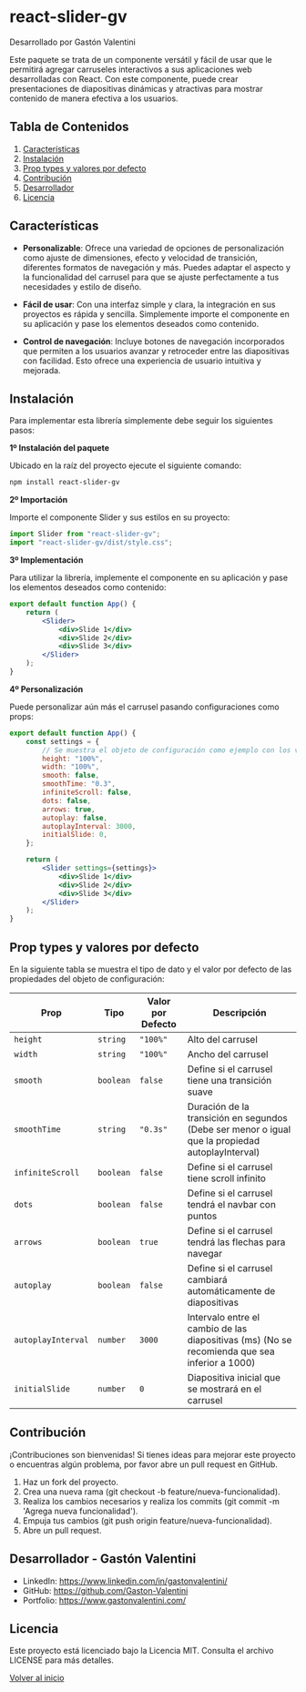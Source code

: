 # react-slider-gv

Desarrollado por Gastón Valentini

Este paquete se trata de un componente versátil y fácil de usar que le permitirá agregar carruseles interactivos a sus aplicaciones web desarrolladas con React. Con este componente, puede crear presentaciones de diapositivas dinámicas y atractivas para mostrar contenido de manera efectiva a los usuarios.

## Tabla de Contenidos

1. [Características](#características)
2. [Instalación](#instalación)
3. [Prop types y valores por defecto](#prop-types-y-valores-por-defecto)
4. [Contribución](#contribución)
5. [Desarrollador](#desarrollador---gastón-valentini)
6. [Licencia](#licencia)

## Características

-   **Personalizable**: Ofrece una variedad de opciones de personalización como ajuste de dimensiones, efecto y velocidad de transición, diferentes formatos de navegación y más. Puedes adaptar el aspecto y la funcionalidad del carrusel para que se ajuste perfectamente a tus necesidades y estilo de diseño.

-   **Fácil de usar**: Con una interfaz simple y clara, la integración en sus proyectos es rápida y sencilla. Simplemente importe el componente en su aplicación y pase los elementos deseados como contenido.

-   **Control de navegación**: Incluye botones de navegación incorporados que permiten a los usuarios avanzar y retroceder entre las diapositivas con facilidad. Esto ofrece una experiencia de usuario intuitiva y mejorada.

## Instalación

Para implementar esta librería simplemente debe seguir los siguientes pasos:

**1º Instalación del paquete**

Ubicado en la raíz del proyecto ejecute el siguiente comando:

```bash
npm install react-slider-gv
```

**2º Importación**

Importe el componente Slider y sus estilos en su proyecto:

```jsx
import Slider from "react-slider-gv";
import "react-slider-gv/dist/style.css";
```

**3º Implementación**

Para utilizar la librería, implemente el componente en su aplicación y pase los elementos deseados como contenido:

```jsx
export default function App() {
    return (
        <Slider>
            <div>Slide 1</div>
            <div>Slide 2</div>
            <div>Slide 3</div>
        </Slider>
    );
}
```

**4º Personalización**

Puede personalizar aún más el carrusel pasando configuraciones como props:

```jsx
export default function App() {
    const settings = {
        // Se muestra el objeto de configuración como ejemplo con los valores por defecto
        height: "100%",
        width: "100%",
        smooth: false,
        smoothTime: "0.3",
        infiniteScroll: false,
        dots: false,
        arrows: true,
        autoplay: false,
        autoplayInterval: 3000,
        initialSlide: 0,
    };

    return (
        <Slider settings={settings}>
            <div>Slide 1</div>
            <div>Slide 2</div>
            <div>Slide 3</div>
        </Slider>
    );
}
```

## Prop types y valores por defecto

En la siguiente tabla se muestra el tipo de dato y el valor por defecto de las propiedades del objeto de configuración:

| Prop               | Tipo      | Valor por Defecto | Descripción                                                                                      |
| ------------------ | --------- | ----------------- | ------------------------------------------------------------------------------------------------ |
| `height`           | `string`  | `"100%"`          | Alto del carrusel                                                                                |
| `width`            | `string`  | `"100%"`          | Ancho del carrusel                                                                               |
| `smooth`           | `boolean` | `false`           | Define si el carrusel tiene una transición suave                                                 |
| `smoothTime`       | `string`  | `"0.3s"`          | Duración de la transición en segundos (Debe ser menor o igual que la propiedad autoplayInterval) |
| `infiniteScroll`   | `boolean` | `false`           | Define si el carrusel tiene scroll infinito                                                      |
| `dots`             | `boolean` | `false`           | Define si el carrusel tendrá el navbar con puntos                                                |
| `arrows`           | `boolean` | `true`            | Define si el carrusel tendrá las flechas para navegar                                            |
| `autoplay`         | `boolean` | `false`           | Define si el carrusel cambiará automáticamente de diapositivas                                   |
| `autoplayInterval` | `number`  | `3000`            | Intervalo entre el cambio de las diapositivas (ms) (No se recomienda que sea inferior a 1000)    |
| `initialSlide`     | `number`  | `0`               | Diapositiva inicial que se mostrará en el carrusel                                               |

## Contribución

¡Contribuciones son bienvenidas! Si tienes ideas para mejorar este proyecto o encuentras algún problema, por favor abre un pull request en GitHub.

1. Haz un fork del proyecto.
2. Crea una nueva rama (git checkout -b feature/nueva-funcionalidad).
3. Realiza los cambios necesarios y realiza los commits (git commit -m 'Agrega nueva funcionalidad').
4. Empuja tus cambios (git push origin feature/nueva-funcionalidad).
5. Abre un pull request.

## Desarrollador - Gastón Valentini

-   LinkedIn: https://www.linkedin.com/in/gastonvalentini/
-   GitHub: https://github.com/Gaston-Valentini
-   Portfolio: https://www.gastonvalentini.com/

## Licencia

Este proyecto está licenciado bajo la Licencia MIT. Consulta el archivo LICENSE para más detalles.

[Volver al inicio](#react-slider-gv)
